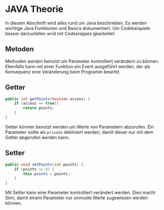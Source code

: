 # JAVA Theorie

In diesem Abschnitt wird alles rund um Java beschrieben. Es werden wichtige Java Funktionen und Basics dokumentiert. Um Codebeispiele besser darzustellen wrid mit Codesnippes gearbeitet:



## Metoden

Methoden werden benutzt um Parameter kontrolliert verändern zu können. Ebenfalls kann mit einer Funktion ein Event ausgeführt werden, der als Konsequenz eine Veränderung beim Programm bewirkt.

## Getter

```java
public int getPoints(boolean access) {
    if (access == true){
        return points;
    }
}
```

Getter können benutzt werden um Werte von Parametern abzurufen. Ein Parameter sollte als `private` dekliniert werden, damit dieser nur mit dem Getter abgerufen werden kann.

## Setter

```java
public void setPoints(int points) {
    if (points >= 0) {
        this.points = points;
    }
}
```

Mit Setter kann eine Parameter kontrolliert verändert werden. Dies macht Sinn, damit einem Parameter nur sinnvolle Werte zugewiesen werden können.

